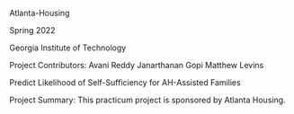 Atlanta-Housing

Spring 2022

Georgia Institute of Technology 

Project Contributors: Avani Reddy
                      Janarthanan Gopi
                      Matthew Levins 

Predict Likelihood of Self-Sufficiency for AH-Assisted Families 


                     
Project Summary: This practicum project is sponsored by Atlanta Housing. 
